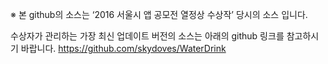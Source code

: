※ 본 github의 소스는 ‘2016 서울시 앱 공모전 열정상 수상작’ 당시의 소스 입니다.
 
수상자가 관리하는 가장 최신 업데이트 버전의 소스는 아래의 github 링크를 참고하시기 바랍니다.
https://github.com/skydoves/WaterDrink
